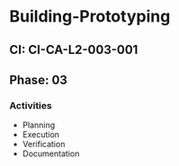 # Building-Prototyping

## CI: CI-CA-L2-003-001
## Phase: 03

### Activities
- Planning
- Execution
- Verification
- Documentation
